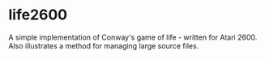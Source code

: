 # life2600
A simple implementation of Conway's game of life - written for Atari 2600. Also illustrates a method for managing large source files.
